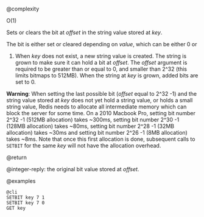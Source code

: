 @complexity

O(1)


Sets or clears the bit at _offset_ in the string value stored at _key_.

The bit is either set or cleared depending on _value_, which can be either 0 or
1. When _key_ does not exist, a new string value is created. The string is
grown to make sure it can hold a bit at _offset_. The _offset_ argument is
required to be greater than or equal to 0, and smaller than 2^32 (this
limits bitmaps to 512MB). When the string at _key_ is grown, added
bits are set to 0.

**Warning**: When setting the last possible bit (_offset_ equal to 2^32 -1) and
the string value stored at _key_ does not yet hold a string value, or holds a
small string value, Redis needs to allocate all intermediate memory which can
block the server for some time.  On a 2010 Macbook Pro, setting bit number
2^32 -1 (512MB allocation) takes ~300ms, setting bit number 2^30 -1 (128MB
allocation) takes ~80ms, setting bit number 2^28 -1 (32MB allocation) takes
~30ms and setting bit number 2^26 -1 (8MB allocation) takes ~8ms.  Note that
once this first allocation is done, subsequent calls to `SETBIT` for the same
_key_ will not have the allocation overhead.

@return

@integer-reply: the original bit value stored at _offset_.

@examples

    @cli
    SETBIT key 7 1
    SETBIT key 7 0
    GET key


